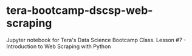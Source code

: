 # tera-bootcamp-dscsp-web-scraping
Jupyter notebook for Tera's Data Science Bootcamp Class. Lesson #7 - Introduction to Web Scraping with Python
